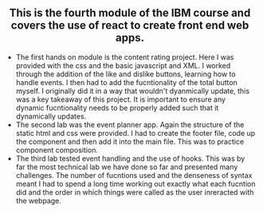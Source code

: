 
<h2 align = 'center'>
This is the fourth module of the IBM course and covers the use of react to create front end web apps.
</h2>
<ul>
<li>The first hands on module is the content rating project. Here I was provided with the css and the basic javascript and XML. I worked through the addition of the like and dislike buttons, learning how to handle events. I then had to add the fucntionality of the total button myself. I originally did it in a way that wouldn't dyanmically update, this was a key takeaway of this project. It is important to ensure any dynamic fucntionality needs to be properly added such that it dynamically updates.</li>
<li>The second lab was the event planner app. Again the structure of the static html and css were provided. I had to create the footer file, code up the component and then add it into the main file. This was to practice component composition.</li>
<li> The third lab tested event handling and the use of hooks. This was by far the most technical lab we have done so far and presented many challenges. The number of fucntions used and the denseness of syntax meant I had to spend a long time working out exactly what each fucntion did and the order in which things were called as the user inreracted with the webpage.</li>
</ul>
</html>
